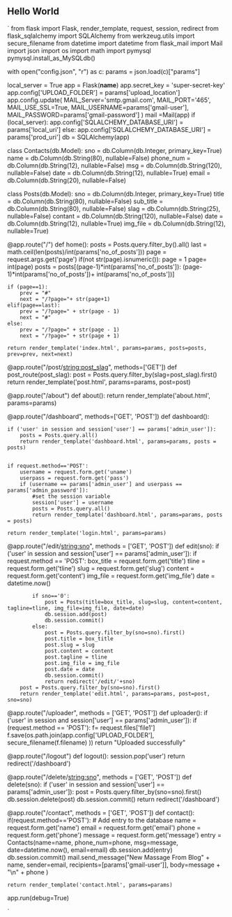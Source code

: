 ## Hello World


`
from flask import Flask, render_template, request, session, redirect
from flask_sqlalchemy import SQLAlchemy
from werkzeug.utils import secure_filename
from datetime import datetime
from flask_mail import Mail
import json
import os
import math
import pymysql
pymysql.install_as_MySQLdb()

with open("config.json", "r") as c:
    params = json.load(c)["params"]

local_server = True
app = Flask(__name__)
app.secret_key = 'super-secret-key'
app.config['UPLOAD_FOLDER'] = params['upload_location']
app.config.update(
    MAIL_Server='smtp.gmail.com',
    MAIL_PORT='465',
    MAIL_USE_SSL=True,
    MAIL_USERNAME=params['gmail-user'],
    MAIL_PASSWORD=params['gmail-password']
)
mail =Mail(app)
if (local_server):
    app.config['SQLALCHEMY_DATABASE_URI'] = params['local_uri']
else:
    app.config['SQLALCHEMY_DATABASE_URI'] = params['prod_uri']
db = SQLAlchemy(app)

class Contacts(db.Model):
    sno = db.Column(db.Integer, primary_key=True)
    name = db.Column(db.String(80), nullable=False)
    phone_num = db.Column(db.String(12), nullable=False)
    msg = db.Column(db.String(120), nullable=False)
    date = db.Column(db.String(12), nullable=True)
    email = db.Column(db.String(20), nullable=False)

class Posts(db.Model):
    sno = db.Column(db.Integer, primary_key=True)
    title = db.Column(db.String(80), nullable=False)
    sub_title = db.Column(db.String(80), nullable=False)
    slag = db.Column(db.String(25), nullable=False)
    contant = db.Column(db.String(120), nullable=False)
    date = db.Column(db.String(12), nullable=True)
    img_file = db.Column(db.String(12), nullable=True)

@app.route("/")
def home():
    posts = Posts.query.filter_by().all()
    last = math.ceil(len(posts)/int(params['no_of_posts']))
    page = request.args.get('page')
    if(not str(page).isnumeric()):
        page = 1
    page= int(page)
    posts = posts[(page-1)*int(params['no_of_posts']): (page-1)*int(params['no_of_posts'])+ int(params['no_of_posts'])]

    if (page==1):
        prev = "#"
        next = "/?page="+ str(page+1)
    elif(page==last):
        prev = "/?page=" + str(page - 1)
        next = "#"
    else:
        prev = "/?page=" + str(page - 1)
        next = "/?page=" + str(page + 1)

    return render_template('index.html', params=params, posts=posts, prev=prev, next=next)

@app.route("/post/<string:post_slag>", methods=['GET'])
def post_route(post_slag):
    post = Posts.query.filter_by(slag=post_slag).first()
    return render_template('post.html', params=params, post=post)

@app.route("/about")
def about():
    return render_template('about.html', params=params)

@app.route("/dashboard", methods=['GET', 'POST'])
def dashboard():

    if ('user' in session and session['user'] == params['admin_user']):
        posts = Posts.query.all()
        return render_template('dashboard.html', params=params, posts = posts)


    if request.method=='POST':
        username = request.form.get('uname')
        userpass = request.form.get('pass')
        if (username == params['admin_user'] and userpass == params['admin_password']):
            #set the session variable
            session['user'] = username
            posts = Posts.query.all()
            return render_template('dashboard.html', params=params, posts = posts)

    return render_template('login.html', params=params)

@app.route("/edit/<string:sno>", methods = ['GET', 'POST'])
def edit(sno):
    if ('user' in session and session['user'] == params['admin_user']):
        if request.method == 'POST':
            box_title = request.form.get('title')
            tline = request.form.get('tline')
            slug = request.form.get('slug')
            content = request.form.get('content')
            img_file = request.form.get('img_file')
            date = datetime.now()

            if sno=='0':
                post = Posts(title=box_title, slug=slug, content=content, tagline=tline, img_file=img_file, date=date)
                db.session.add(post)
                db.session.commit()
            else:
                post = Posts.query.filter_by(sno=sno).first()
                post.title = box_title
                post.slug = slug
                post.content = content
                post.tagline = tline
                post.img_file = img_file
                post.date = date
                db.session.commit()
                return redirect('/edit/'+sno)
        post = Posts.query.filter_by(sno=sno).first()
        return render_template('edit.html', params=params, post=post, sno=sno)


@app.route("/uploader", methods = ['GET', 'POST'])
def uploader():
    if ('user' in session and session['user'] == params['admin_user']):
        if (request.method == 'POST'):
            f= request.files['file1']
            f.save(os.path.join(app.config['UPLOAD_FOLDER'], secure_filename(f.filename) ))
            return "Uploaded successfully"



@app.route("/logout")
def logout():
    session.pop('user')
    return redirect('/dashboard')

@app.route("/delete/<string:sno>", methods = ['GET', 'POST'])
def delete(sno):
    if ('user' in session and session['user'] == params['admin_user']):
        post = Posts.query.filter_by(sno=sno).first()
        db.session.delete(post)
        db.session.commit()
    return redirect('/dashboard')

@app.route("/contact", methods = ['GET', 'POST'])
def contact():
    if(request.method=='POST'):
        # Add entry to the database
        name = request.form.get('name')
        email = request.form.get('email')
        phone = request.form.get('phone')
        message = request.form.get('message')
        entry = Contacts(name=name,
                         phone_num=phone,
                         msg=message,
                         date=datetime.now(),
                         email=email)
        db.session.add(entry)
        db.session.commit()
        mail.send_message("New Massage From Blog" + name,
                          sender=email,
                          recipients=[params['gmail-user']],
                          body=message + "\n" + phone
                          )


    return render_template('contact.html', params=params)


app.run(debug=True)

`
